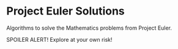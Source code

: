 # Project Euler Solutions
Algorithms to solve the Mathematics problems from Project Euler.

SPOILER ALERT!
Explore at your own risk!
